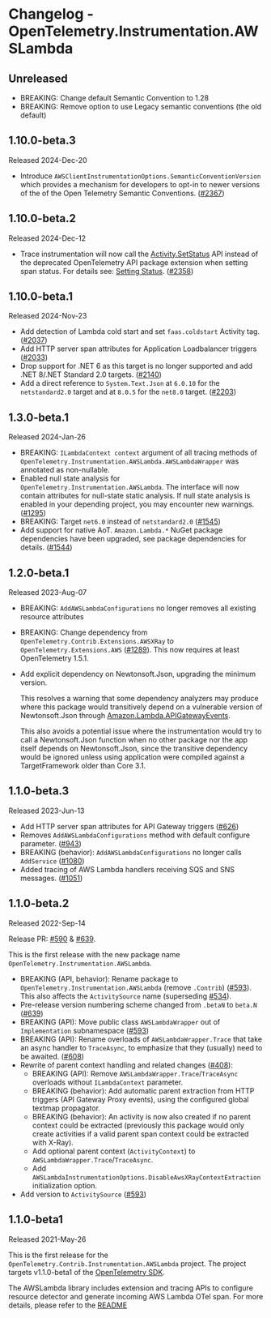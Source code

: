 # Changelog - OpenTelemetry.Instrumentation.AWSLambda

## Unreleased

* BREAKING: Change default Semantic Convention to 1.28
* BREAKING: Remove option to use Legacy semantic conventions (the old default)

## 1.10.0-beta.3

Released 2024-Dec-20

* Introduce `AWSClientInstrumentationOptions.SemanticConventionVersion` which
  provides a mechanism for developers to opt-in to newer versions of the
  of the Open Telemetry Semantic Conventions.
  ([#2367](https://github.com/open-telemetry/opentelemetry-dotnet-contrib/pull/2367))

## 1.10.0-beta.2

Released 2024-Dec-12

* Trace instrumentation will now call the [Activity.SetStatus](https://learn.microsoft.com/dotnet/api/system.diagnostics.activity.setstatus)
  API instead of the deprecated OpenTelemetry API package extension when setting
  span status. For details see: [Setting Status](https://github.com/open-telemetry/opentelemetry-dotnet/blob/main/src/OpenTelemetry.Api/README.md#setting-status).
  ([#2358](https://github.com/open-telemetry/opentelemetry-dotnet-contrib/pull/2358))

## 1.10.0-beta.1

Released 2024-Nov-23

* Add detection of Lambda cold start and set `faas.coldstart` Activity tag.
  ([#2037](https://github.com/open-telemetry/opentelemetry-dotnet-contrib/pull/2037))
* Add HTTP server span attributes for Application Loadbalancer triggers
  ([#2033](https://github.com/open-telemetry/opentelemetry-dotnet-contrib/pull/2033))
* Drop support for .NET 6 as this target is no longer supported
  and add .NET 8/.NET Standard 2.0 targets.
  ([#2140](https://github.com/open-telemetry/opentelemetry-dotnet-contrib/pull/2140))
* Add a direct reference to `System.Text.Json` at `6.0.10` for the
  `netstandard2.0` target and at `8.0.5` for the `net8.0` target.
  ([#2203](https://github.com/open-telemetry/opentelemetry-dotnet-contrib/pull/2203))

## 1.3.0-beta.1

Released 2024-Jan-26

* BREAKING: `ILambdaContext context` argument of all tracing methods of
  `OpenTelemetry.Instrumentation.AWSLambda.AWSLambdaWrapper` was annotated as non-nullable.
* Enabled null state analysis for `OpenTelemetry.Instrumentation.AWSLambda`.
  The interface will now contain attributes for null-state static analysis.
  If null state analysis is enabled in your depending project, you may encounter
  new warnings.
  ([#1295](https://github.com/open-telemetry/opentelemetry-dotnet-contrib/pull/1295))
* BREAKING: Target `net6.0` instead of `netstandard2.0`
  ([#1545](https://github.com/open-telemetry/opentelemetry-dotnet-contrib/pull/1545))
* Add support for native AoT.
  `Amazon.Lambda.*` NuGet package dependencies have been upgraded, see package
  dependencies for details.
  ([#1544](https://github.com/open-telemetry/opentelemetry-dotnet-contrib/pull/1544))

## 1.2.0-beta.1

Released 2023-Aug-07

* BREAKING: `AddAWSLambdaConfigurations` no longer removes all existing
  resource attributes
* BREAKING: Change dependency from `OpenTelemetry.Contrib.Extensions.AWSXRay`
  to `OpenTelemetry.Extensions.AWS`
  ([#1289](https://github.com/open-telemetry/opentelemetry-dotnet-contrib/pull/1289)).
  This now requires at least OpenTelemetry 1.5.1.
* Add explicit dependency on Newtonsoft.Json, upgrading the minimum version.

  This resolves a warning that some dependency analyzers may produce where this
  package would transitively depend on a vulnerable version of Newtonsoft.Json
  through [Amazon.Lambda.APIGatewayEvents][].

  This also avoids a potential issue where the instrumentation would try to call
  a Newtonsoft.Json function when no other package nor the app itself depends on
  Newtonsoft.Json, since the transitive dependency would be ignored unless using
  application were compiled against a TargetFramework older than Core 3.1.

[Amazon.Lambda.APIGatewayEvents]: https://www.nuget.org/packages/Amazon.Lambda.APIGatewayEvents/2.4.1#dependencies-body-tab

## 1.1.0-beta.3

Released 2023-Jun-13

* Add HTTP server span attributes for API Gateway triggers
  ([#626](https://github.com/open-telemetry/opentelemetry-dotnet-contrib/pull/626))
* Removes `AddAWSLambdaConfigurations` method with default configure parameter.
  ([#943](https://github.com/open-telemetry/opentelemetry-dotnet-contrib/pull/943))
* BREAKING (behavior): `AddAWSLambdaConfigurations` no longer calls `AddService`
  ([#1080](https://github.com/open-telemetry/opentelemetry-dotnet-contrib/pull/1080))
* Added tracing of AWS Lambda handlers receiving SQS and SNS messages.
  ([#1051](https://github.com/open-telemetry/opentelemetry-dotnet-contrib/pull/1051))

## 1.1.0-beta.2

Released 2022-Sep-14

Release PR: [#590](https://github.com/open-telemetry/opentelemetry-dotnet-contrib/pull/590)
& [#639](https://github.com/open-telemetry/opentelemetry-dotnet-contrib/pull/639).

This is the first release with the new package name `OpenTelemetry.Instrumentation.AWSLambda`.

* BREAKING (API, behavior): Rename package to `OpenTelemetry.Instrumentation.AWSLambda`
  (remove `.Contrib`) ([#593](https://github.com/open-telemetry/opentelemetry-dotnet-contrib/pull/593)).
  This also affects the `ActivitySource` name (superseding [#534](https://github.com/open-telemetry/opentelemetry-dotnet-contrib/pull/534)).
* Pre-release version numbering scheme changed from `.betaN` to `beta.N` ([#639](https://github.com/open-telemetry/opentelemetry-dotnet-contrib/pull/639))
* BREAKING (API): Move public class `AWSLambdaWrapper` out of `Implementation` subnamespace
  ([#593](https://github.com/open-telemetry/opentelemetry-dotnet-contrib/pull/593))
* BREAKING (API): Rename overloads of `AWSLambdaWrapper.Trace` that take an async
  handler to `TraceAsync`, to emphasize that they (usually) need to be awaited.
  ([#608](https://github.com/open-telemetry/opentelemetry-dotnet-contrib/pull/608))
* Rewrite of parent context handling and related changes
  ([#408](https://github.com/open-telemetry/opentelemetry-dotnet-contrib/pull/408)):
  * BREAKING (API): Remove `AWSLambdaWrapper.Trace`/`TraceAsync` overloads
    without `ILambdaContext` parameter.
  * BREAKING (behavior): Add automatic parent extraction from HTTP triggers
    (API Gateway Proxy events), using the configured global textmap propagator.
  * BREAKING (behavior): An activity is now also created if no parent context
    could be extracted (previously this package would only create activities if
    a valid parent span context could be extracted with X-Ray).
  * Add optional parent context (`ActivityContext`) to `AWSLambdaWrapper.Trace`/`TraceAsync`.
  * Add `AWSLambdaInstrumentationOptions.DisableAwsXRayContextExtraction`
    initialization option.
* Add version to `ActivitySource` ([#593](https://github.com/open-telemetry/opentelemetry-dotnet-contrib/pull/593))

## 1.1.0-beta1

Released 2021-May-26

This is the first release for the `OpenTelemetry.Contrib.Instrumentation.AWSLambda`
project. The project targets v1.1.0-beta1 of the [OpenTelemetry
SDK](https://www.nuget.org/packages/OpenTelemetry/).

The AWSLambda library includes extension and tracing APIs to configure resource detector
and generate incoming AWS Lambda OTel span. For more details, please refer to the
[README](https://github.com/open-telemetry/opentelemetry-dotnet-contrib/blob/Instrumentation.AWSLambda-1.1.0-beta1/src/OpenTelemetry.Contrib.Instrumentation.AWSLambda/README.md)
